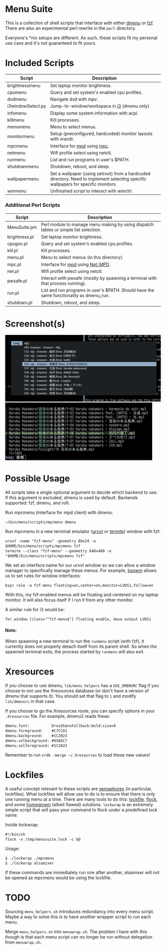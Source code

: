 Menu Suite
==========

This is a collection of shell scripts that interface with either [dmenu](http://tools.suckless.org/dmenu/) or [fzf](https://github.com/junegunn/fzf). There are also an experimental perl rewrite in the `perl` directory.

Everyone's *nix setups are different. As such, these scripts fit my personal use case and it's not guaranteed to fit yours.

Included Scripts
================
| Script             | Description
| --------------     | -----------
| brightnessmenu     | Set laptop monitor brightness.
| cpumenu            | Query and set system's enabled cpu profiles.
| dvdmenu            | Navigate dvd with mpv.
| i3windowSelect.py  | Jump-to-window/workspace in [i3](http://i3wm.org/) (dmenu only)
| infomenu           | Display some system information with acpi.
| killmenu           | Kill processes.
| menumenu           | Menu to select menus.
| monitormenu        | Setup (preconfigured, hardcoded) monitor layouts with xrandr.
| mpcmenu            | Interface for [mpd](http://www.musicpd.org/) using [mpc](http://linux.die.net/man/1/mpc).
| netmenu            | Wifi profile select using netctl.
| runmenu            | List and run programs in user's $PATH.
| shutdownmenu       | Shutdown, reboot, and sleep.
| wallpapermenu      | Set a wallpaper (using setroot) from a hardcoded directory. Need to implement selecting specific wallpapers for specific monitors.
| wmmenu             | Unfinished script to interact with wmctrl.

### Additional Perl Scripts

| Script             | Description
| --------------     | -----------
| MenuSuite.pm       | Perl module to manage menu making by using dispatch tables or simple list selection.
| brightness.pl      | Set laptop monitor brightness.
| cpugov.pl          | Query and set system's enabled cpu profiles.
| kill.pl            | Kill processes.
| menu.pl            | Menu to select menus (in this directory).
| mpc.pl             | Interface for [mpd](http://www.musicpd.org/) using [Net::MPD](https://metacpan.org/pod/Net::MPD).
| net.pl             | Wifi profile select using netctl.
| pwsafe.pl          | Interact with pwsafe (mostly by spawning a terminal with that process running).
| run.pl             | List and run programs in user's $PATH. Should have the same functionality as dmenu_run.
| shutdown.pl        | Shutdown, reboot, and sleep.

Screenshot(s)
=============
![Dmenu2 screenshot](screenshot01.png)
![FZF screenshot](screenshot02.png)

Possible Usage
==============

All scripts take a single optional argument to decide which backend to use. If this argument is excluded, dmenu is used by default. Backends supported: fzf, dmenu, and rofi.

Run mpcmenu (interface for mpd client) with dmenu:

    ~/bin/menu/scripts/mpcmenu dmenu

Run mpcmenu in a new terminal emulator ([urxvt](https://en.wikipedia.org/wiki/Rxvt-unicode) or [termite](https://github.com/thestinger/termite)) window with fzf:

    urxvt -name "fzf-menu" -geometry 80x24 -e $HOME/bin/menu/scripts/mpcmenu fzf
    termite --class "fzf-menu" --geometry 640x480 -e "$HOME/bin/menu/scripts/mpcmenu fzf"

We set an interface name for our urxvt window so we can allow a window manager to specifically manage these menus. For example, [bspwm](https://github.com/baskerville/bspwm) allows us to set rules for window interfaces:

    bspc rule -a fzf-menu floating=on,center=on,monitor=LVDS1,follow=on

With this, my fzf-enabled menus will be floating and centered on my laptop monitor. It will also focus itself if I run it from any other monitor.

A similar rule for i3 would be:

    for_window [class="^fzf-menu$"] floating enable, move output LVDS1

#### Note:

When spawning a new terminal to run the `runmenu` script (with fzf), it currently does not properly detach itself from its parent shell. So when the spawned terminal exits, the process started by `runmenu` will also exit.

Xresources
==========

If you choose to use dmenu, `lib/menu_helpers` has a `USE_DMENURC` flag if you choose to not use the Xresources database (or don't have a version of dmenu that supports it). You should set that flag to `1` and modify `lib/dmenurc` in that case.

If you choose to go the Xresources route, you can specify options in your `.Xresources` file. For example, dmenu2 reads these:

    dmenu.font:          DroidSansFallback:bold:size=8
    dmenu.foreground:    #C7CCD1
    dmenu.background:    #1C2023
    dmenu.selbackground: #95AEC7
    dmenu.selforeground: #1C2023

Remember to run `xrdb -merge ~/.Xresources` to load these new values!

Lockfiles
=========

A useful concept relevant to these scripts are [semaphores](https://en.wikipedia.org/wiki/Semaphore_(programming)) (in particular, lockfiles). What lockfiles will allow use to do is to ensure that there is only one running menu at a time. There are many tools to do this: [lockfile](http://linux.die.net/man/1/lockfile), [flock](http://linux.die.net/man/1/flock), and some [homegrown](http://stackoverflow.com/questions/185451/quick-and-dirty-way-to-ensure-only-one-instance-of-a-shell-script-is-running-at) (albeit flawed) solutions. `lockwrap` is an extremely simple script that will pass your command to flock under a predefined lock name:

Inside lockwrap:

    #!/bin/sh
    flock -n /tmp/menusuite.lock -c $@

Usage:

    $ ./lockwrap ./mpcmenu
    $ ./lockwrap alsamixer

If these commands are immediately run one after another, alsamixer will not be opened as mpcmenu would be using the lockfile.

TODO
====

Sourcing `menu_helpers.sh` introduces redundancy into every menu script. Maybe a way to solve this is to have another wrapper script to run each menu.

Merge `menu_helpers.sh` into `menuwrap.sh`. The problem I have with this though is that each menu script can no longer be run without delegation from `menuwrap.sh`.
